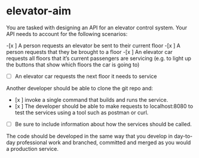 # elevator-aim

You are tasked with designing an API for an elevator control system. Your API needs to account for the following scenarios:

-[x ] A person requests an elevator be sent to their current floor
-[x ] A person requests that they be brought to a floor
-[x ] An elevator car requests all floors that it’s current passengers are servicing (e.g. to light up the buttons that show which floors the car is going to)
-[ ] An elevator car requests the next floor it needs to service



Another developer should be able to clone the git repo and:
- [x ] invoke a single command that builds and runs the service. 
- [x ] The developer should be able to make requests to localhost:8080 to test the services using a tool such as postman or curl. 
- [ ] Be sure to include information about how the services should be called.



The code should be developed in the same way that you develop in day-to-day professional work and branched, committed and merged as you would a production service.
